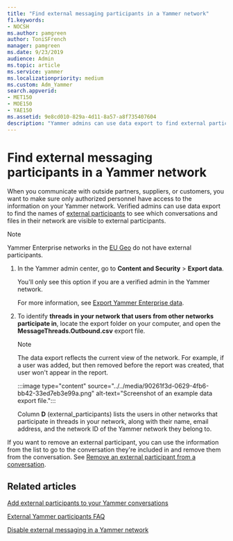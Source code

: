 ```yaml
---
title: "Find external messaging participants in a Yammer network"
f1.keywords:
- NOCSH
ms.author: pamgreen
author: ToniSFrench
manager: pamgreen
ms.date: 9/23/2019
audience: Admin
ms.topic: article
ms.service: yammer
ms.localizationpriority: medium
ms.custom: Adm_Yammer
search.appverid:
- MET150
- MOE150
- YAE150
ms.assetid: 9e8cd010-829a-4d11-8a57-a8f735407604
description: "Yammer admins can use data export to find external participants in a network."
---
```


# Find external messaging participants in a Yammer network

When you communicate with outside partners, suppliers, or customers, you want to make sure only authorized personnel have access to the information on your Yammer network. Verified admins can use data export to find the names of [external participants](add-external-participants.md) to see which conversations and files in their network are visible to external participants.

>[!NOTE] 
>Yammer Enterprise networks in the [EU Geo](../manage-security-and-compliance/data-residency.md) do not have external participants.
  
1. In the Yammer admin center, go to **Content and Security** \> **Export data**.

    You'll only see this option if you are a verified admin in the Yammer network.

    For more information, see [Export Yammer Enterprise data](../manage-security-and-compliance/export-yammer-enterprise-data.md).

2. To identify **threads in your network that users from other networks participate in**, locate the export folder on your computer, and open the **MessageThreads.Outbound.csv** export file.

    >[!NOTE]
    >The data export reflects the current view of the network. For example, if a user was added, but then removed before the report was created, that user won't appear in the report.
  
    :::image type="content" source="../../media/90261f3d-0629-4fb6-bb42-33ed7eb3e99a.png" alt-text="Screenshot of an example data export file.":::
  
    Column **D** (external_participants) lists the users in other networks that participate in threads in your network, along with their name, email address, and the network ID of the Yammer network they belong to.

If you want to remove an external participant, you can use the information from the list to go to the conversation they're included in and remove them from the conversation. See [Remove an external participant from a conversation](add-external-participants.md#RemoveExternal).
  
## Related articles

[Add external participants to your Yammer conversations](add-external-participants.md)
  
[External Yammer participants FAQ](external-messaging-faq.md)
  
[Disable external messaging in a Yammer network](disable-external-messaging.md)
